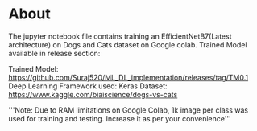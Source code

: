 # About 
The jupyter notebook file contains training an EfficientNetB7(Latest architecture) on Dogs and Cats dataset on Google colab.
Trained Model available in release section: 

Trained Model: https://github.com/Suraj520/ML_DL_implementation/releases/tag/TM0.1
Deep Learning Framework used: Keras
Dataset: https://www.kaggle.com/biaiscience/dogs-vs-cats

'''Note: Due to RAM limitations on Google Colab, 1k image per class was used for training and testing.
Increase it as per your convenience'''

